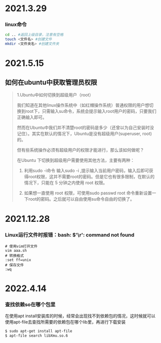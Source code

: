 # 2021.3.29
### linux命令

```bash
cd .. #返回上级目录，注意有空格
touch <文件名> #创建文件
mkdir <文件夹名> #创建文件夹
```
# 2021.5.15

## 如何在ubuntu中获取管理员权限

>1.Ubuntu中如何切换到超级用户（root）
>
>我们知道在其他linux操作系统中（如红帽操作系统）普通权限的用户想切换到root下，只需输入su命令，系统会提示输入root用户的密码，只要我们正确输入即可。
>
>然而在Ubuntu中我们并不清楚root的密码是多少（还曾以为自己安装时没记住）。其实在默认的情况下，Ubuntu是没有超级用户(superuser, root)的。
>
>但有些系统操作必须有超级用户的权限才能进行，那么该如何做呢？
>
>在Ubuntu 下切换到超级用户需要使用其他方法，主要有两种：
>
>1.    利用sudo -i命令  输入sudo -i ,提示输入当前用户密码，输入后即可获得root权限，这并不需要root的密码。但是它也有很多限制，在默认的情况下，只能在 5 分钟之内使用 root 权限。
>
>2.    如果想一直使用 root 权限，可使用sudo passwd root 命令重新设置一下root的密码。之后就可以自由使用su命令自由的切换了。

# 2021.12.28

### Linux运行文件时报错：bash: $'\r': command not found

```
# 使用vim打开文件
vim aaa.sh
# 转换格式
:set ff=unix
# 保存文件
:wq
```
# 2022.4.14

### 查找依赖so在哪个包里

在使用apt install安装库的时候，经常会出现找不到依赖包的情况，这时候就可以使用apt-file去查找所需要的依赖包在哪个lib里，再进行下载安装

```bash
$ sudo apt-get install apt-file
$ apt-file search libXmu.so.6
```
